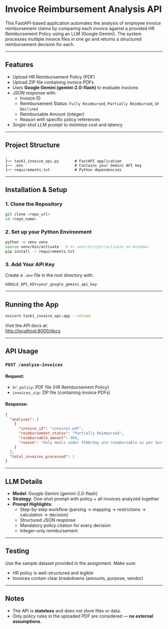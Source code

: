 
# Invoice Reimbursement Analysis API

This FastAPI-based application automates the analysis of employee invoice reimbursement claims by comparing each invoice against a provided HR Reimbursement Policy using an LLM (Google Gemini). The system processes multiple invoice files in one go and returns a structured reimbursement decision for each.

---

##  Features

- Upload HR Reimbursement Policy (PDF)
- Upload ZIP file containing invoice PDFs
- Uses **Google Gemini (gemini-2.0-flash)** to evaluate invoices
- JSON response with:
  - Invoice ID
  - Reimbursement Status: `Fully Reimbursed`, `Partially Reimbursed`, or `Declined`
  - Reimbursable Amount (integer)
  - Reason with specific policy references
- Single-shot LLM prompt to minimize cost and latency

---

## Project Structure

```
.
├── task1_invoice_api.py       # FastAPI application
├── .env                       # Contains your Gemini API key
├── requirements.txt           # Python dependencies
```

---

## Installation & Setup

### 1. Clone the Repository

```bash
git clone <repo_url>
cd <repo_name>
```

### 2. Set up your Python Environment

```bash
python -m venv venv
source venv/bin/activate   # or venv\Scripts\activate on Windows
pip install -r requirements.txt
```

### 3. Add Your API Key

Create a `.env` file in the root directory with:

```env
GOOGLE_API_KEY=your_google_gemini_api_key
```

---

## Running the App

```bash
uvicorn task1_invoice_api:app --reload
```

Visit the API docs at:  
[http://localhost:8000/docs](http://localhost:8000/docs)

---

## API Usage

### `POST /analyze-invoices`

#### Request:
- `hr_policy`: PDF file (HR Reimbursement Policy)
- `invoices_zip`: ZIP file (containing invoice PDFs)

#### Response:
```json
{
  "analyses": [
    {
      "invoice_id": "invoice1.pdf",
      "reimbursement_status": "Partially Reimbursed",
      "reimbursable_amount": 800,
      "reason": "Only meals under ₹500/day are reimbursable as per Section 3.2"
    }
  ],
  "total_invoices_processed": 1
}
```

---

## LLM Details

- **Model**: Google Gemini (gemini-2.0-flash)
- **Strategy**: One-shot prompt with policy + all invoices analyzed together
- **Prompt Highlights**:
  - Step-by-step workflow (parsing → mapping → restrictions → calculation → decision)
  - Structured JSON response
  - Mandatory policy citation for every decision
  - Integer-only reimbursement

---

## Testing

Use the sample dataset provided in the assignment. Make sure:
- HR policy is well-structured and legible
- Invoices contain clear breakdowns (amounts, purpose, vendor)

---

## Notes

- The API is **stateless** and does not store files or data.
- Only policy rules in the uploaded PDF are considered — **no external assumptions**.

